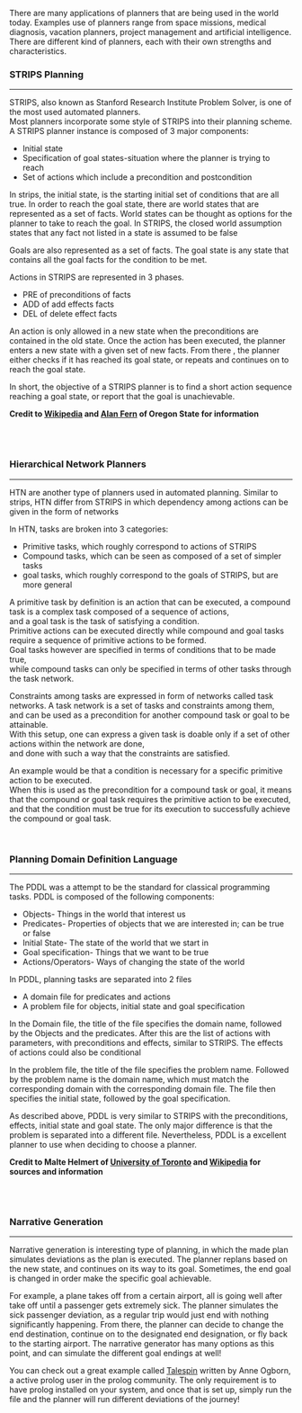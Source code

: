 <p>There are many applications of planners that are being used in the world today. Examples use of planners range from space missions, medical diagnosis, vacation planners, project management and  artificial intelligence. There are different kind of planners, each with their own strengths and characteristics.</p>    

<h3>STRIPS Planning</h3>

---------------


<p>STRIPS, also known as Stanford Research Institute Problem Solver, is one of the most used automated planners. <br>Most planners incorporate some style of STRIPS into their planning scheme. A STRIPS planner instance is composed of 3 major components:</p>

* Initial state
* Specification of goal states-situation where the planner is trying to reach
* Set of actions which include a precondition and postcondition

<p> In strips, the initial state, is the starting initial set of conditions that are all true. In order to reach the goal state, there are world states that are represented as a set of facts. World states can be thought as options for the planner to take to reach the goal. In STRIPS, the closed world assumption states that any fact not listed in a state is assumed to be false<p>

<p> Goals are also represented as a set of facts. The goal state is any state that contains all the goal facts for the condition to be met.</p>

<p> Actions in STRIPS are represented in 3 phases.

* PRE of preconditions of facts
* ADD of add effects facts
* DEL of delete effect facts

An action is only allowed in a new state when the preconditions are contained in the old state. Once the action has been executed, the planner enters a new state with a given set of new facts. From there , the planner either checks if it has reached its goal state, or repeats and continues on to reach the goal state.</p>

<p> In short, the objective of a STRIPS planner is to find a short action sequence reaching a goal state, or report that the goal is unachievable.</p>

<b>Credit to <a href="http://en.wikipedia.org/wiki/STRIPS">Wikipedia</a> and <a href="http://web.engr.oregonstate.edu/~afern/classes/cs533/notes/strips-intro.pdf"> Alan Fern</a> of Oregon State for information</b>

<br>
<br>

<h3> Hierarchical Network Planners </h3>

---------------

<p> HTN are another type of planners used in automated planning. Similar to strips, HTN differ from STRIPS in which dependency among actions can be given in the form of networks

In HTN, tasks are broken into 3 categories:

* Primitive tasks, which roughly correspond to actions of STRIPS
* Compound tasks, which can be seen as composed of a set of simpler tasks
* goal tasks, which roughly correspond to the goals of STRIPS, but are more general

<p> A primitive task by definition is an action that can be executed, a compound task is a complex task composed of a sequence of actions,<br> and a goal task is the task of satisfying a condition. <br>Primitive actions can be executed directly while compound and goal tasks require a sequence of primitive actions to be formed. <br>Goal tasks however are specified in terms of conditions that to be made true,<br> while compound tasks can only be specified in terms of other tasks through the task network. </p>

<p> Constraints among tasks are expressed in form of networks called task networks. A task network is a set of tasks and constraints among them,<br> and can be used as a precondition for another compound task or goal to be attainable. <br>With this setup, one can express a given task is doable only if a set of other actions within the network are done,<br> and done with such a way that the constraints are satisfied. </p>

<p>An example would be that a condition is necessary for a specific primitive action to be executed.<br> When this is used as the precondition for a compound task or goal, it means that the compound or goal task requires the primitive action to be executed,<br> and that the condition must be true for its execution to successfully achieve the compound or goal task.</p>

<br>

<h3> Planning Domain Definition Language </h3>

---------------------------------------------

<p> The PDDL was a attempt to be the standard for classical programming tasks. PDDL is composed of the following components:

* Objects- Things in the world that interest us
* Predicates- Properties of objects that we are interested in; can be true or false
* Initial State- The state of the world that we start in
* Goal specification- Things that we want to be true
* Actions/Operators- Ways of changing the state of the world

In PDDL, planning tasks are separated into 2 files

* A domain file for predicates and actions
* A problem file for objects, initial state and goal specification

<p>In the Domain file, the title of the file specifies the domain name, followed by the Objects and the predicates. After this are the list of actions with parameters, with preconditions and effects, similar to STRIPS. The effects of actions could also be conditional</p>

<p>In the problem file, the title of the file specifies the problem name. Followed by the problem name is the domain name, which must match the corresponding domain with the corresponding domain file. The file then specifies the initial state, followed by the goal specification.</p>

<p> As described above, PDDL is very similar to STRIPS with the preconditions, effects, initial state and goal state. The only major difference is that the problem is separated into a different file. Nevertheless, PDDL is a excellent planner to use when deciding to choose a planner.</p>

<b> Credit to Malte Helmert of <a href="http://www.cs.toronto.edu/~sheila/2542/s14/A1/introtopddl2.pdf">University of Toronto</a> and <a href= "http://en.wikipedia.org/wiki/Planning_Domain_Definition_Language">Wikipedia</a> for sources and information</b>

<br>
<br>

<h3> Narrative Generation </h3>

-------------------------------

<p>Narrative generation is interesting type of planning, in which the made plan simulates deviations as the plan is executed. The planner replans based on the new state, and continues on its way to its goal. Sometimes, the end goal is changed in order make the specific goal achievable.</p>

<p>For example, a plane takes off from a certain airport, all is going well after take off until a passenger gets extremely sick. The planner simulates the sick passenger deviation, as a regular trip would just end with nothing significantly happening. From there, the planner can decide  to change the end destination, continue on to the designated end designation, or fly back to the starting airport. The narrative generator has many options as this point, and can simulate the different goal endings at well!</p>

<p>You can check out a great example called <a href="https://github.com/Anniepoo/prolog-examples/blob/master/talespin2.pl">Talespin</a> written by Anne Ogborn, a active prolog user in the prolog community. The only requirement is to have prolog installed on your system, and once that is set up, simply run the file and the planner will run different deviations of the journey!</p>